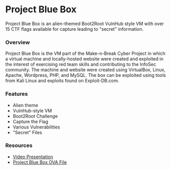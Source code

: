 # Project Blue Box
Project Blue Box is an alien-themed Boot2Root VulnHub style VM with over 15 CTF flags available for capture leading to "secret" information.

### Overview

Project Blue Box is the VM part of the Make-n-Break Cyber Project in which a virtual machine and locally-hosted website were created and exploited in the interest of exercising red team skills and contributing to the InfoSec community. 
The machine and website were created using VirtualBox, Linux, Apache, Wordpress, PHP, and MySQL. 
The box can be exploited using tools from Kali Linux and exploits found on Exploit-DB.com.

### Features

* Alien theme
* VulnHub-style VM
* Boot2Root Challenge
* Capture the Flag
* Various Vulnerabilities 
* "Secret" Files

### Resources

* [Video Presentation](https://youtu.be/_9ztC4sJ6vM)
* [Project Blue Box OVA File](https://www.dropbox.com/sh/yjpbajtnhoe5r2q/AADXqtvTmjLtilZzfgHkBVTQa?dl=0)
